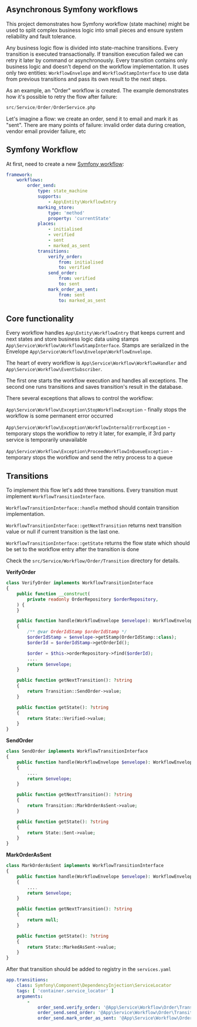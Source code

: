## Asynchronous Symfony workflows

This project demonstrates how Symfony workflow (state machine) might be used to split complex business logic into small pieces and ensure system reliability and fault tolerance.

Any business logic flow is divided into state-machine transitions. Every transition is executed transactionally.
If transition execution failed we can retry it later by command or asynchronously.
Every transition contains only business logic and doesn't depend on the workflow implementation.
It uses only two entities: `WorkflowEnvelope` and `WorkflowStampInterface` to use data from previous transitions and pass its own result to the next steps.

As an example, an "Order" workflow is created. The example demonstrates how it's possible to retry the flow after failure:

```php
src/Service/Order/OrderService.php
```

Let's imagine a flow: we create an order, send it to email and mark it as "sent".
There are many points of failure: invalid order data during creation, vendor email provider failure, etc

## Symfony Workflow

At first, need to create a new [Symfony workflow](https://symfony.com/doc/current/workflow.html):

```yaml
framework:
    workflows:
        order_send:
            type: state_machine
            supports:
                - App\Entity\WorkflowEntry
            marking_store:
                type: 'method'
                property: 'currentState'
            places:
                - initialised
                - verified
                - sent
                - marked_as_sent
            transitions:
                verify_order:
                    from: initialised
                    to: verified
                send_order:
                    from: verified
                    to: sent
                mark_order_as_sent:
                    from: sent
                    to: marked_as_sent
```

## Core functionality

Every workflow handles ```App\Entity\WorkflowEntry``` that keeps current and next states and store business logic data using stamps ```App\Service\Workflow\WorkflowStampInterface```.
Stamps are serialized in the Envelope ```App\Service\Workflow\Envelope\WorkflowEnvelope```.

The heart of every workflow is ```App\Service\Workflow\WorkflowHandler``` and ```App\Service\Workflow\EventSubscriber```.

The first one starts the workflow execution and handles all exceptions.
The second one runs transitions and saves transition's result in the database.

There several exceptions that allows to control the workflow:

```App\Service\Workflow\Exception\StopWorkflowException``` - finally stops the workflow is some permanent error occurred

```App\Service\Workflow\Exception\WorkflowInternalErrorException``` - temporary stops the workflow to retry it later, for example, if 3rd party service is temporarily unavailable

```App\Service\Workflow\Exception\ProceedWorkflowInQueueException``` - temporary stops the workflow and send the retry process to a queue


## Transitions


To implement this flow let's add three transitions. Every transition must implement
```WorkflowTransitionInterface```.

```WorkflowTransitionInterface::handle``` method should contain transition implementation.

```WorkflowTransitionInterface::getNextTransition``` returns next transition value or null if current transition is the last one.

```WorkflowTransitionInterface::getState``` returns the flow state which should be set to the workflow entry after the transition is done

Check the ```src/Service/Workflow/Order/Transition``` directory for details.


**VerifyOrder**

```php
class VerifyOrder implements WorkflowTransitionInterface
{
    public function __construct(
        private readonly OrderRepository $orderRepository,
    ) {
    }

    public function handle(WorkflowEnvelope $envelope): WorkflowEnvelope
    {
        /** @var OrderIdStamp $orderIdStamp */
        $orderIdStamp = $envelope->getStamp(OrderIdStamp::class);
        $orderId = $orderIdStamp->getOrderId();

        $order = $this->orderRepository->find($orderId);
        ....
        return $envelope;
    }

    public function getNextTransition(): ?string
    {
        return Transition::SendOrder->value;
    }

    public function getState(): ?string
    {
        return State::Verified->value;
    }
}
```

**SendOrder**

```php
class SendOrder implements WorkflowTransitionInterface
{
    public function handle(WorkflowEnvelope $envelope): WorkflowEnvelope
    {
        ....
        return $envelope;
    }

    public function getNextTransition(): ?string
    {
        return Transition::MarkOrderAsSent->value;
    }

    public function getState(): ?string
    {
        return State::Sent->value;
    }
}
```

**MarkOrderAsSent**

```php
class MarkOrderAsSent implements WorkflowTransitionInterface
{
    public function handle(WorkflowEnvelope $envelope): WorkflowEnvelope
    {
        ....
        return $envelope;
    }

    public function getNextTransition(): ?string
    {
        return null;
    }

    public function getState(): ?string
    {
        return State::MarkedAsSent->value;
    }
}
```

After that transition should be added to registry in the ```services.yaml```

```yaml
app.transitions:
    class: Symfony\Component\DependencyInjection\ServiceLocator
    tags: [ 'container.service_locator' ]
    arguments:
        -
            order_send.verify_order: '@App\Service\Workflow\Order\Transition\VerifyOrder'
            order_send.send_order: '@App\Service\Workflow\Order\Transition\SendOrder'
            order_send.mark_order_as_sent: '@App\Service\Workflow\Order\Transition\MarkOrderAsSent'
```
